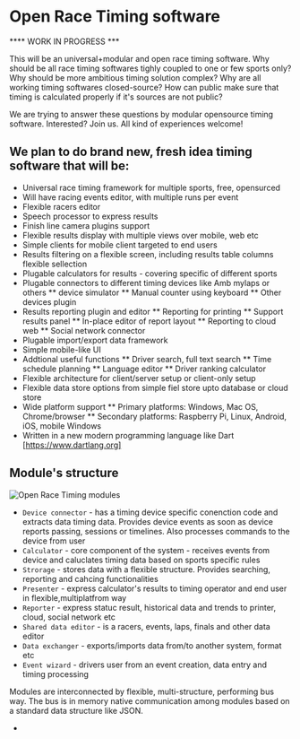 Open Race Timing software
==============

**** WORK IN PROGRESS ***

This will be an universal+modular and open race timing software. Why should be all race timing softwares tighly coupled to one or few sports only? Why should be more ambitious timing solution complex? Why are all working timing softwares closed-source? How can public make sure that timing is calculated properly if it's sources are not public? 

We are trying to answer these questions by modular opensource timing software. Interested? Join us. All kind of experiences welcome!

## We plan to do brand new, fresh idea timing software that will be:

* Universal race timing framework for multiple sports, free, opensurced
* Will have racing events editor, with multiple runs per event
* Flexible racers editor
* Speech processor to express results
* Finish line camera plugins support
* Flexible results display with multiple views over mobile, web etc
* Simple clients for mobile client targeted to end users
* Results filtering on a flexible screen, including results table columns flexible sellection
* Plugable calculators for results - covering specific of different sports
* Plugable connectors to different timing devices like Amb mylaps or others
** device simulator
** Manual counter using keyboard
** Other devices plugin
* Results reporting plugin and editor
** Reporting for printing
** Support results panel
** In-place editor of report layout
** Reporting to cloud web
** Social network connector
* Plugable import/export data framework
* Simple mobile-like UI 
* Addtional useful functions
** Driver search, full text search
** Time schedule planning
** Language editor
** Driver ranking calculator
* Flexible architecture for client/server setup or client-only setup
* Flexible data store options from simple fiel store upto database or cloud store
* Wide platform support
** Primary platforms: Windows, Mac OS, Chrome/browser
** Secondary platforms: Raspberry Pi, Linux, Android, iOS, mobile Windows
* Written in a new modern programming language like Dart [https://www.dartlang.org]

## Module's structure

![Open Race Timing modules](https://github.com/skoky/OpenRaceTiming/ORT_modules.png)

* `Device connector` - has a timing device specific conenction code and extracts data timing data. Provides device events as soon as device reports passing, sessions or timelines. Also processes commands to the device from user
* `Calculator` - core component of the system - receives events from device and caluclates timing data based on sports specific rules
* `Strorage` - stores data with a flexible structure. Provides searching, reporting and cahcing functionalities
* `Presenter` - express calculator's results to timing operator and end user in flexible,multiplatfrom way
* `Reporter` - express statuc result, historical data and trends to printer, cloud, social network etc
* `Shared data editor` - is a racers, events, laps, finals and other data editor
* `Data exchanger` - exports/imports data from/to another system, format etc
* `Event wizard` - drivers user from an event creation, data entry and timing processing

Modules are interconnected by flexible, multi-structure, performing bus way. The bus is in memory native communication among modules based on a standard data structure like JSON.




* 

